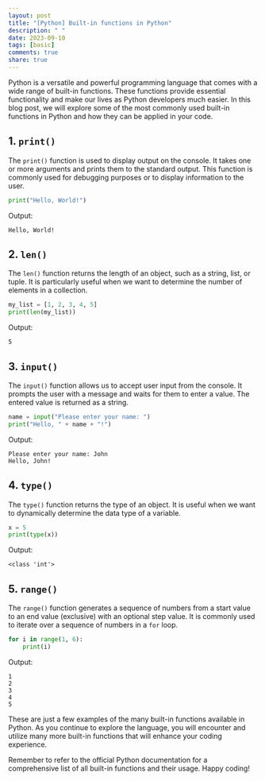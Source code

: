 ```yaml
---
layout: post
title: "[Python] Built-in functions in Python"
description: " "
date: 2023-09-10
tags: [basic]
comments: true
share: true
---
```


Python is a versatile and powerful programming language that comes with a wide range of built-in functions. These functions provide essential functionality and make our lives as Python developers much easier. In this blog post, we will explore some of the most commonly used built-in functions in Python and how they can be applied in your code.

## 1. `print()`

The `print()` function is used to display output on the console. It takes one or more arguments and prints them to the standard output. This function is commonly used for debugging purposes or to display information to the user.

```python
print("Hello, World!")
```

Output:
```
Hello, World!
```

## 2. `len()`

The `len()` function returns the length of an object, such as a string, list, or tuple. It is particularly useful when we want to determine the number of elements in a collection.

```python
my_list = [1, 2, 3, 4, 5]
print(len(my_list))
```

Output:
```
5
```

## 3. `input()`

The `input()` function allows us to accept user input from the console. It prompts the user with a message and waits for them to enter a value. The entered value is returned as a string.

```python
name = input("Please enter your name: ")
print("Hello, " + name + "!")
```

Output:
```
Please enter your name: John
Hello, John!
```

## 4. `type()`

The `type()` function returns the type of an object. It is useful when we want to dynamically determine the data type of a variable.

```python
x = 5
print(type(x))
```

Output:
```
<class 'int'>
```

## 5. `range()`

The `range()` function generates a sequence of numbers from a start value to an end value (exclusive) with an optional step value. It is commonly used to iterate over a sequence of numbers in a `for` loop.

```python
for i in range(1, 6):
    print(i)
```

Output:
```
1
2
3
4
5
```

These are just a few examples of the many built-in functions available in Python. As you continue to explore the language, you will encounter and utilize many more built-in functions that will enhance your coding experience.

Remember to refer to the official Python documentation for a comprehensive list of all built-in functions and their usage. Happy coding!